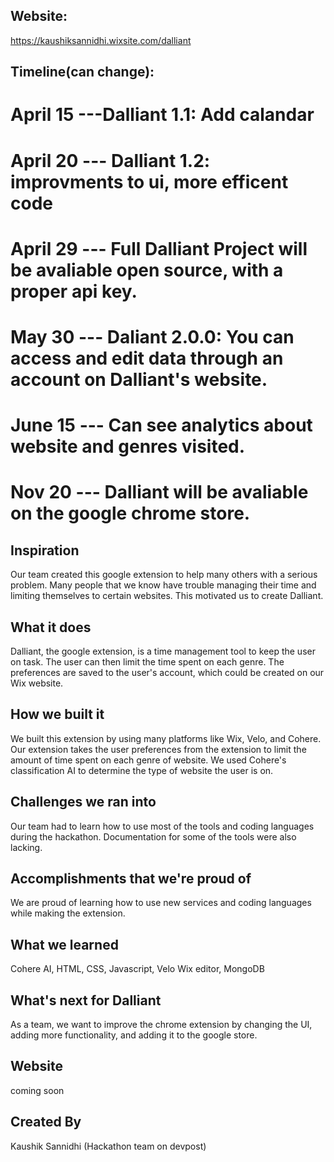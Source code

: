 ## Website:
https://kaushiksannidhi.wixsite.com/dalliant

## Timeline(can change):
# April 15 ---Dalliant 1.1: Add calandar 
# April 20 --- Dalliant 1.2: improvments to ui, more efficent code 
# April 29 --- Full Dalliant Project will be avaliable open source, with a proper api key. 
# May 30 --- Daliant 2.0.0: You can access and edit data through an account on Dalliant's website. 
# June 15 --- Can see analytics about website and genres visited. 
# Nov 20 --- Dalliant will be avaliable on the google chrome store. 

## Inspiration
Our team created this google extension to help many others with a serious problem. Many people that we know have trouble managing their time and limiting themselves to certain websites. This motivated us to create Dalliant. 

## What it does
Dalliant, the google extension, is a time management tool to keep the user on task. The user can then limit the time spent on each genre. The preferences are saved to the user's account, which could be created on our Wix website. 

## How we built it
We built this extension by using many platforms like Wix, Velo, and Cohere.  Our extension takes the user preferences from the extension to limit the amount of time spent on each genre of website. We used Cohere's classification AI to determine the type of website the user is on. 

## Challenges we ran into
Our team had to learn how to use most of the tools and coding languages during the hackathon. Documentation for some of the tools were also lacking.

## Accomplishments that we're proud of
We are proud of learning how to use new services and coding languages while making the extension. 

## What we learned
Cohere AI, HTML, CSS, Javascript, Velo Wix editor, MongoDB

## What's next for Dalliant
As a team, we want to improve the chrome extension by changing the UI, adding more functionality, and adding it to the google store. 

## Website
coming soon

## Created By
Kaushik Sannidhi (Hackathon team on devpost)
